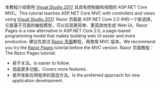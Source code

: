 <span data-ttu-id="69db8-101">本教程介绍使用 [Visual Studio 2017](https://www.visualstudio.com/) 且具有控制器和视图的 ASP.NET Core MVC。</span><span class="sxs-lookup"><span data-stu-id="69db8-101">This tutorial teaches ASP.NET Core MVC with controllers and views using [Visual Studio 2017](https://www.visualstudio.com/).</span></span> <span data-ttu-id="69db8-102">Razor 页面是 ASP.NET Core 2.0 中的一个新选择，它是基于页面的编程模型，可以实现更简单、更高效地生成 Web UI。</span><span class="sxs-lookup"><span data-stu-id="69db8-102">Razor Pages is a new alternative in ASP.NET Core 2.0, a page-based programming model that makes building web UI easier and more productive.</span></span> <span data-ttu-id="69db8-103">建议先尝试 [Razor 页面](xref:mvc/razor-pages/index)教程，再使用 MVC 版本。</span><span class="sxs-lookup"><span data-stu-id="69db8-103">We recommend you try the [Razor Pages](xref:mvc/razor-pages/index) tutorial before the MVC version.</span></span> <span data-ttu-id="69db8-104">Razor 页面教程：</span><span class="sxs-lookup"><span data-stu-id="69db8-104">The Razor Pages tutorial:</span></span>

* <span data-ttu-id="69db8-105">易于关注。</span><span class="sxs-lookup"><span data-stu-id="69db8-105">Is easier to follow.</span></span>
* <span data-ttu-id="69db8-106">涵盖更多功能。</span><span class="sxs-lookup"><span data-stu-id="69db8-106">Covers more features.</span></span>
* <span data-ttu-id="69db8-107">是开发新应用程序的首选方法。</span><span class="sxs-lookup"><span data-stu-id="69db8-107">Is the preferred approach for new application development.</span></span>